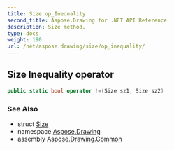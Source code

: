 ```yaml
---
title: Size.op_Inequality
second_title: Aspose.Drawing for .NET API Reference
description: Size method. 
type: docs
weight: 190
url: /net/aspose.drawing/size/op_inequality/
---
```

## Size Inequality operator

```csharp
public static bool operator !=(Size sz1, Size sz2)
```

### See Also

* struct [Size](../)
* namespace [Aspose.Drawing](../../size/)
* assembly [Aspose.Drawing.Common](../../../)


